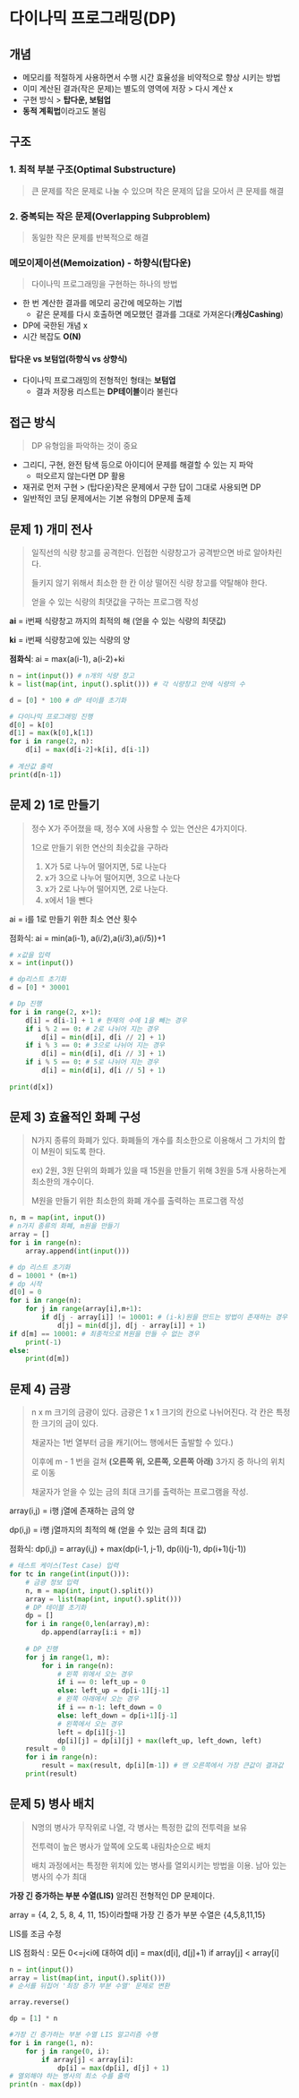 # 다이나믹 프로그래밍(DP)

## 개념

- 메모리를 적절하게 사용하면서 수행 시간 효율성을 비약적으로 향상 시키는 방법
- 이미 계산된 결과(작은 문제)는 별도의 영역에 저장 > 다시 계산 x
- 구현 방식 > **탑다운, 보텀업**
- **동적 계획법**이라고도 불림



## 구조

### 1. 최적 부분 구조(Optimal Substructure)

> 큰 문제를 작은 문제로 나눌 수 있으며 작은 문제의 답을 모아서 큰 문제를 해결

### 

### 2. 중복되는 작은 문제(Overlapping Subproblem)

> 동일한 작은 문제를 반복적으로 해결



### 메모이제이션(Memoization) - 하향식(탑다운)

> 다이나믹 프로그래밍을 구현하는 하나의 방법

- 한 번 계산한 결과를 메모리 공간에 메모하는 기법
  -  같은 문제를 다시 호출하면 메모했던 결과를 그대로 가져온다(**캐싱Cashing**)
- DP에 국한된 개념 x
- 시간 복잡도 **O(N)**



#### 탑다운 vs 보텀업(하향식 vs 상향식)

- 다이나믹 프로그래밍의 전형적인 형태는 **보텀업**
  - 결과 저장용 리스트는 **DP테이블**이라 불린다



## 접근 방식

> DP 유형임을 파악하는 것이 중요

- 그리디, 구현, 완전 탐색 등으로 아이디어 문제를 해결할 수 있는 지 파악
  - 떠오르지 않는다면 DP 활용
- 재귀로 먼저 구현 > (탑다운)작은 문제에서 구한 답이 그대로 사용되면 DP
- 일반적인 코딩 문제에서는 기본 유형의 DP문제 출제





## 문제 1) 개미 전사

> 일직선의 식량 창고를 공격한다. 인접한 식량창고가 공격받으면 바로 알아차린다.
>
> 들키지 않기 위해서 최소한 한 칸 이상 떨어진 식량 창고를 약탈해야 한다.
>
> 얻을 수 있는 식량의 최댓값을 구하는 프로그램 작성

**ai** = i번째 식량창고 까지의 최적의 해 (얻을 수 있는 식량의 최댓값)

**ki** = i번째 식량창고에 있는 식량의 양

**점화식**: ai = max(a(i-1), a(i-2)+ki

```python
n = int(input()) # n개의 식량 창고
k = list(map(int, input().split())) # 각 식량창고 안에 식량의 수

d = [0] * 100 # dP 테이플 초기화

# 다이나믹 프로그래밍 진행
d[0] = k[0]
d[1] = max(k[0],k[1])
for i in range(2, n):
    d[i] = max(d[i-2]+k[i], d[i-1])
    
# 계산값 출력
print(d[n-1])
```



## 문제 2) 1로 만들기

> 정수 X가 주어졌을 때, 정수 X에 사용할 수 있는 연산은 4가지이다.
>
> 1으로 만들기 위한 연산의 최솟값을 구하라
>
> 1. X가 5로 나누어 떨어지면, 5로 나눈다
> 2. x가 3으로 나누어 떨어지면, 3으로 나눈다
> 3. x가 2로 나누어 떨어지면, 2로 나눈다.
> 4. x에서 1을 뺀다

ai = i를 1로 만들기 위한 최소 연산 횟수

점화식: ai = min(a(i-1), a(i/2),a(i/3),a(i/5))+1

```python
# x값을 입력
x = int(input())

# dp리스트 초기화
d = [0] * 30001

# Dp 진행
for i in range(2, x+1):
    d[i] = d[i-1] + 1 # 현재의 수에 1을 빼는 경우
    if i % 2 == 0: # 2로 나뉘어 지는 경우
        d[i] = min(d[i], d[i // 2] + 1)
    if i % 3 == 0: # 3으로 나뉘어 지는 경우
        d[i] = min(d[i], d[i // 3] + 1)
    if i % 5 == 0: # 5로 나뉘어 지는 경우
        d[i] = min(d[i], d[i // 5] + 1)
        
print(d[x])
```



## 문제 3) 효율적인 화폐 구성

> N가지 종류의 화폐가 있다. 화폐들의 개수를 최소한으로 이용해서 그 가치의 합이 M원이 되도록 한다.
>
> ex) 2원, 3원 단위의 화폐가 있을 때 15원을 만들기 위해 3원을 5개 사용하는게 최소한의 개수이다.
>
> M원을 만들기 위한 최소한의 화폐 개수를 출력하는 프로그램 작성

```python
n, m = map(int, input())
# n가지 종류의 화폐, m원을 만들기
array = []
for i in range(n):
    array.append(int(input()))

# dp 리스트 초기화
d = 10001 * (m+1)
# dp 시작
d[0] = 0
for i in range(n):
    for j in range(array[i],m+1):
        if d[j - array[i]] != 10001: # (i-k)원을 만드는 방법이 존재하는 경우
            d[j] = min(d[j], d[j - array[i]] + 1)
if d[m] == 10001: # 최종적으로 M원을 만들 수 없는 경우
    print(-1)
else:
    print(d[m])
```



## 문제 4) 금광

> n x m 크기의 금광이 있다. 금광은 1 x 1 크기의 칸으로 나뉘어진다. 각 칸은 특정한 크기의 금이 있다.
>
> 채굴자는 1번 열부터 금을 캐기(어느 행에서든 출발할 수 있다.)
>
> 이후에 m - 1 번을 걸쳐 **(오른쪽 위, 오른쪽, 오른쪽 아래)** 3가지 중 하나의 위치로 이동
>
> 채굴자가 얻을 수 있는 금의 최대 크기를 출력하는 프로그램을 작성.

array(i,j) = i행 j열에 존재하는 금의 양

dp(i,j) = i행 j열까지의 최적의 해 (얻을 수 있는 금의 최대 값)

점화식: dp(i,j) = array(i,j) + max(dp(i-1, j-1), dp(i)(j-1), dp(i+1)(j-1))

```python
# 테스트 케이스(Test Case) 입력
for tc in range(int(input())):
    # 금광 정보 입력
    n, m = map(int, input().split())
    array = list(map(int, input().split()))
    # DP 테이블 초기화
    dp = []
    for i in range(0,len(array),m):
        dp.append(array[i:i + m])
    
    # DP 진행
    for j in range(1, m):
        for i in range(n):
            # 왼쪽 위에서 오는 경우
            if i == 0: left_up = 0
	        else: left_up = dp[i-1][j-1]
        	# 왼쪽 아래에서 오는 경우
            if i == n-1: left_down = 0
	        else: left_down = dp[i+1][j-1]
            # 왼쪽에서 오는 경우
            left = dp[i][j-1]
            dp[i][j] = dp[i][j] + max(left_up, left_down, left)
	result = 0
    for i in range(n):
        result = max(result, dp[i][m-1]) # 맨 오른쪽에서 가장 큰값이 결과값
    print(result)
```



## 문제 5) 병사 배치

> N명의 병사가 무작위로 나열, 각 병사는 특정한 값의 전투력을 보유
>
> 전투력이 높은 병사가 앞쪽에 오도록 내림차순으로 배치
>
> 배치 과정에서는 특정한 위치에 있는 병사를 열외시키는 방법을 이용. 남아 있는 병사의 수가 최대

**가장 긴 증가하는 부분 수열(LIS)** 알려진 전형적인 DP 문제이다.

array = {4, 2, 5, 8, 4, 11, 15}이라할때 가장 긴 증가 부분 수열은 {4,5,8,11,15}

LIS를 조금 수정

LIS 점화식 : 모든 0<=j<i에 대하여 d[i] = max(d[i], d[j]+1) if array[j] < array[i]

```python
n = int(input())
array = list(map(int, input().split()))
# 순서를 뒤집어 '최장 증가 부분 수열' 문제로 변환

array.reverse()

dp = [1] * n

#가장 긴 증가하는 부분 수열 LIS 알고리즘 수행
for i in range(1, n):
    for j in range(0, i):
        if array[j] < array[i]:
            dp[i] = max(dp[i], d[j] + 1)
# 열외해야 하는 병사의 최소 수를 출력
print(n - max(dp))
```

